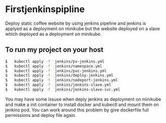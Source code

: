 # Firstjenkinspipline
Deploy static coffee website by using jenkins pipeline and jenkins is applyed as a deployment on minikube but the website deployed on a slave which deployed as a deployment on minikube.

## To run my project on your host 
``` sh
$   kubectl apply -f  jenkins/pv-jenkins.yml
$   kubectl apply -f  jenkins/namespace.yml
$   kubectl apply -f  jenkins/pvc-jenkins.yml
$   kubectl apply -f  jenkins/deploy-jenkins.yml
$   kubectl apply -f  jenkins/nodeport-jenkins.yml
$   kubectl apply -f  jenkins/jenkins-slave.yml
$   kubectl apply -f  jenkins/jenkins-slave-svc.yml
```
You may have some issuse when deply jenkins as deployment on minikube and make a init container to install docker and kubectl and mount them on jenkins pod. You can work around this problem by give dockerfile full permissions and deploy file again.

